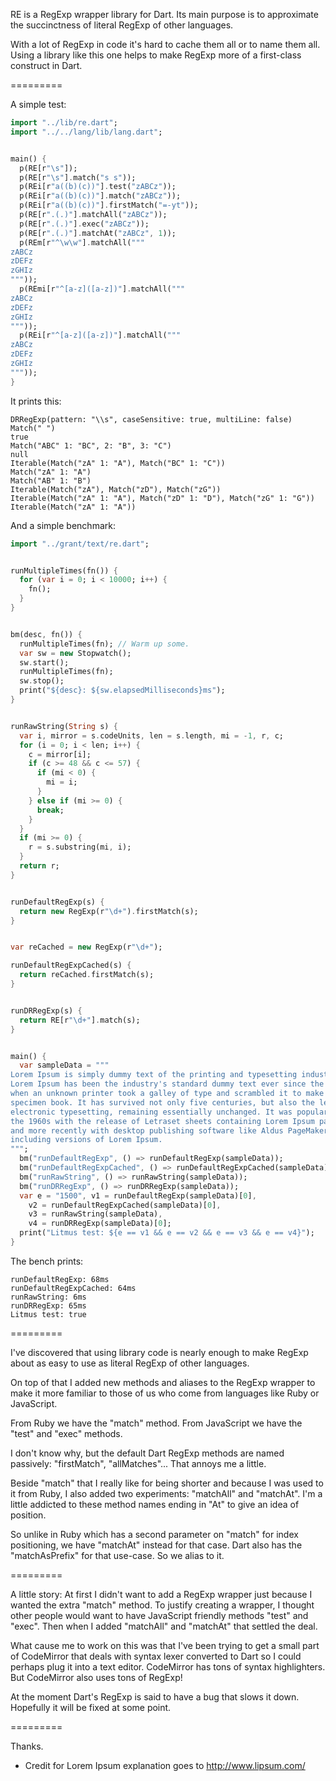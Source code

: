 RE is a RegExp wrapper library for Dart. Its main purpose is to approximate the succinctness of literal RegExp of other languages.

With a lot of RegExp in code it's hard to cache them all or to name them all. Using a library like this one helps to make RegExp more of a first-class construct in Dart.

=========

A simple test:

```dart
import "../lib/re.dart";
import "../../lang/lib/lang.dart";


main() {
  p(RE[r"\s"]);
  p(RE[r"\s"].match("s s"));
  p(REi[r"a((b)(c))"].test("zABCz"));
  p(REi[r"a((b)(c))"].match("zABCz"));
  p(REi[r"a((b)(c))"].firstMatch("=-yt"));
  p(RE[r".(.)"].matchAll("zABCz"));
  p(RE[r".(.)"].exec("zABCz"));
  p(RE[r".(.)"].matchAt("zABCz", 1));
  p(REm[r"^\w\w"].matchAll("""
zABCz
zDEFz
zGHIz
"""));
  p(REmi[r"^[a-z]([a-z])"].matchAll("""
zABCz
zDEFz
zGHIz
"""));
  p(REi[r"^[a-z]([a-z])"].matchAll("""
zABCz
zDEFz
zGHIz
"""));
}
```

It prints this:

```
DRRegExp(pattern: "\\s", caseSensitive: true, multiLine: false)
Match(" ")
true
Match("ABC" 1: "BC", 2: "B", 3: "C")
null
Iterable(Match("zA" 1: "A"), Match("BC" 1: "C"))
Match("zA" 1: "A")
Match("AB" 1: "B")
Iterable(Match("zA"), Match("zD"), Match("zG"))
Iterable(Match("zA" 1: "A"), Match("zD" 1: "D"), Match("zG" 1: "G"))
Iterable(Match("zA" 1: "A"))

```

And a simple benchmark:

```dart
import "../grant/text/re.dart";


runMultipleTimes(fn()) {
  for (var i = 0; i < 10000; i++) {
    fn();
  }
}


bm(desc, fn()) {
  runMultipleTimes(fn); // Warm up some.
  var sw = new Stopwatch();
  sw.start();
  runMultipleTimes(fn);
  sw.stop();
  print("${desc}: ${sw.elapsedMilliseconds}ms");
}


runRawString(String s) {
  var i, mirror = s.codeUnits, len = s.length, mi = -1, r, c;
  for (i = 0; i < len; i++) {
    c = mirror[i];
    if (c >= 48 && c <= 57) {
      if (mi < 0) {
        mi = i;
      }
    } else if (mi >= 0) {
      break;
    }
  }
  if (mi >= 0) {
    r = s.substring(mi, i);
  }
  return r;
}


runDefaultRegExp(s) {
  return new RegExp(r"\d+").firstMatch(s);
}


var reCached = new RegExp(r"\d+");

runDefaultRegExpCached(s) {
  return reCached.firstMatch(s);
}


runDRRegExp(s) {
  return RE[r"\d+"].match(s);
}


main() {
  var sampleData = """
Lorem Ipsum is simply dummy text of the printing and typesetting industry.
Lorem Ipsum has been the industry's standard dummy text ever since the 1500s,
when an unknown printer took a galley of type and scrambled it to make a type
specimen book. It has survived not only five centuries, but also the leap into
electronic typesetting, remaining essentially unchanged. It was popularised in
the 1960s with the release of Letraset sheets containing Lorem Ipsum passages,
and more recently with desktop publishing software like Aldus PageMaker
including versions of Lorem Ipsum.
""";
  bm("runDefaultRegExp", () => runDefaultRegExp(sampleData));
  bm("runDefaultRegExpCached", () => runDefaultRegExpCached(sampleData));
  bm("runRawString", () => runRawString(sampleData));
  bm("runDRRegExp", () => runDRRegExp(sampleData));
  var e = "1500", v1 = runDefaultRegExp(sampleData)[0],
    v2 = runDefaultRegExpCached(sampleData)[0],
    v3 = runRawString(sampleData),
    v4 = runDRRegExp(sampleData)[0];
  print("Litmus test: ${e == v1 && e == v2 && e == v3 && e == v4}");
}
```

The bench prints:

```
runDefaultRegExp: 68ms
runDefaultRegExpCached: 64ms
runRawString: 6ms
runDRRegExp: 65ms
Litmus test: true
```

=========

I've discovered that using library code is nearly enough to make RegExp about as easy to use as literal RegExp of other languages.

On top of that I added new methods and aliases to the RegExp wrapper to make it more familiar to those of us who come from languages like Ruby or JavaScript.

From Ruby we have the "match" method. From JavaScript we have the "test" and "exec" methods. 

I don't know why, but the default Dart RegExp methods are named passively: "firstMatch", "allMatches"... That annoys me a little. 

Beside "match" that I really like for being shorter and because I was used to it from Ruby, I also added two experiments: "matchAll" and "matchAt". I'm a little addicted to these method names ending in "At" to give an idea of position.

So unlike in Ruby which has a second parameter on "match" for index positioning, we have "matchAt" instead for that case. Dart also has the 
"matchAsPrefix" for that use-case. So we alias to it.

=========

A little story: At first I didn't want to add a RegExp wrapper just because I wanted the extra "match" method. To justify creating a wrapper, I thought other people would want to have JavaScript friendly methods "test" and "exec". Then when I added "matchAll" and "matchAt" that settled the deal.

What cause me to work on this was that I've been trying to get a small part of CodeMirror that deals with syntax lexer converted to Dart so I could perhaps plug it into a text editor. CodeMirror has tons of syntax highlighters. But CodeMirror also uses tons of RegExp!

At the moment Dart's RegExp is said to have a bug that slows it down. Hopefully it will be fixed at some point.

=========

Thanks.

* Credit for Lorem Ipsum explanation goes to http://www.lipsum.com/
